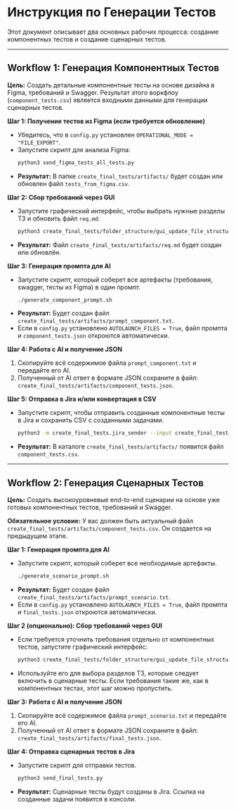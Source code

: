 # Инструкция по Генерации Тестов

Этот документ описывает два основных рабочих процесса: создание компонентных тестов и создание сценарных тестов.

---

## Workflow 1: Генерация Компонентных Тестов

**Цель:** Создать детальные компонентные тесты на основе дизайна в Figma, требований и Swagger. Результат этого воркфлоу (`component_tests.csv`) является входными данными для генерации сценарных тестов.

**Шаг 1: Получение тестов из Figma (если требуется обновление)**
*   Убедитесь, что в `config.py` установлен `OPERATIONAL_MODE = "FILE_EXPORT"`.
*   Запустите скрипт для анализа Figma:
    ```bash
    python3 send_figma_tests_all_tests.py
    ```
*   **Результат:** В папке `create_final_tests/artifacts/` будет создан или обновлен файл `tests_from_figma.csv`.

**Шаг 2: Сбор требований через GUI**
*   Запустите графический интерфейс, чтобы выбрать нужные разделы ТЗ и обновить файл `req.md`:
    ```bash
    python3 create_final_tests/folder_structure/gui_update_file_structure.py
    ```
*   **Результат:** Файл `create_final_tests/artifacts/req.md` будет создан или обновлён.

**Шаг 3: Генерация промпта для AI**
*   Запустите скрипт, который соберет все артефакты (требования, swagger, тесты из Figma) в один промпт.
    ```bash
    ./generate_component_prompt.sh
    ```
*   **Результат:** Будет создан файл `create_final_tests/artifacts/prompt_component.txt`.
*   Если в `config.py` установлено `AUTOLAUNCH_FILES = True`, файл промпта и `component_tests.json` откроются автоматически.

**Шаг 4: Работа с AI и получение JSON**
1.  Скопируйте всё содержимое файла `prompt_component.txt` и передайте его AI.
2.  Полученный от AI ответ в формате JSON сохраните в файл: `create_final_tests/artifacts/component_tests.json`.

**Шаг 5: Отправка в Jira и/или конвертация в CSV**
*   Запустите скрипт, чтобы отправить созданные компонентные тесты в Jira и сохранить CSV с созданными задачами.
    ```bash
    python3 -m create_final_tests.jira_sender --input create_final_tests/artifacts/component_tests.json --download-csv
    ```
*   **Результат:** В каталоге `create_final_tests/artifacts/` появится файл `component_tests.csv`.

---

## Workflow 2: Генерация Сценарных Тестов

**Цель:** Создать высокоуровневые end-to-end сценарии на основе уже готовых компонентных тестов, требований и Swagger.

**Обязательное условие:** У вас должен быть актуальный файл `create_final_tests/artifacts/component_tests.csv`. Он создается на предыдущем этапе.

**Шаг 1: Генерация промпта для AI**
*   Запустите скрипт, который соберет все необходимые артефакты.
    ```bash
    ./generate_scenario_prompt.sh
    ```
*   **Результат:** Будет создан файл `create_final_tests/artifacts/prompt_scenario.txt`.
*   Если в `config.py` установлено `AUTOLAUNCH_FILES = True`, файл промпта и `final_tests.json` откроются автоматически.

**Шаг 2 (опционально): Сбор требований через GUI**
*   Если требуется уточнить требования отдельно от компонентных тестов,
    запустите графический интерфейс:
    ```bash
    python3 create_final_tests/folder_structure/gui_update_file_structure.py
    ```
*   Используйте его для выбора разделов ТЗ, которые следует включить в сценарные тесты.
    Если требования такие же, как в компонентных тестах, этот шаг можно пропустить.

**Шаг 3: Работа с AI и получение JSON**
1.  Скопируйте всё содержимое файла `prompt_scenario.txt` и передайте его AI.
2.  Полученный от AI ответ в формате JSON сохраните в файл: `create_final_tests/artifacts/final_tests.json`.

**Шаг 4: Отправка сценарных тестов в Jira**
*   Запустите скрипт для отправки тестов.
    ```bash
    python3 send_final_tests.py
    ```
*   **Результат:** Сценарные тесты будут созданы в Jira. Ссылка на созданные задачи появится в консоли.
